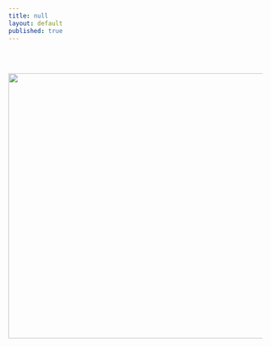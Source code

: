 ```yaml
---
title: null
layout: default
published: true
---
```

<br><br>
<center>

<a href="http://whauthepeople.com"><img src="https://farm1.staticflickr.com/658/22126125605_3436ffa81f_k_d.jpg" width="740" height="527">

</center>
